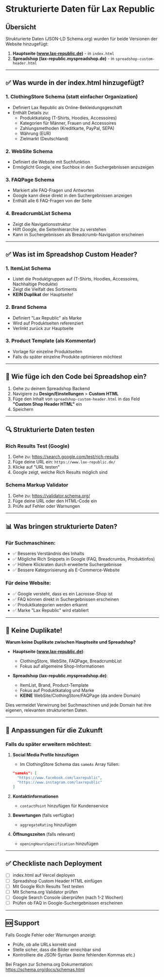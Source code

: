 # Strukturierte Daten für Lax Republic

## Übersicht

Strukturierte Daten (JSON-LD Schema.org) wurden für beide Versionen der Website hinzugefügt:

1. **Hauptseite (www.lax-republic.de)** - in `index.html`
2. **Spreadshop (lax-republic.myspreadshop.de)** - in `spreadshop-custom-header.html`

---

## ✅ Was wurde in der index.html hinzugefügt?

### 1. **ClothingStore Schema** (statt einfacher Organization)
- Definiert Lax Republic als Online-Bekleidungsgeschäft
- Enthält Details zu:
  - Produktkatalog (T-Shirts, Hoodies, Accessoires)
  - Kategorien für Männer, Frauen und Accessoires
  - Zahlungsmethoden (Kreditkarte, PayPal, SEPA)
  - Währung (EUR)
  - Zielmarkt (Deutschland)

### 2. **WebSite Schema**
- Definiert die Website mit Suchfunktion
- Ermöglicht Google, eine Suchbox in den Suchergebnissen anzuzeigen

### 3. **FAQPage Schema**
- Markiert alle FAQ-Fragen und Antworten
- Google kann diese direkt in den Suchergebnissen anzeigen
- Enthält alle 6 FAQ-Fragen von der Seite

### 4. **BreadcrumbList Schema**
- Zeigt die Navigationsstruktur
- Hilft Google, die Seitenhierarchie zu verstehen
- Kann in Suchergebnissen als Breadcrumb-Navigation erscheinen

---

## ✅ Was ist im Spreadshop Custom Header?

### 1. **ItemList Schema**
- Listet die Produktgruppen auf (T-Shirts, Hoodies, Accessoires, Nachhaltige Produkte)
- Zeigt die Vielfalt des Sortiments
- **KEIN Duplikat** der Hauptseite!

### 2. **Brand Schema**
- Definiert "Lax Republic" als Marke
- Wird auf Produktseiten referenziert
- Verlinkt zurück zur Hauptseite

### 3. **Product Template** (als Kommentar)
- Vorlage für einzelne Produktseiten
- Falls du später einzelne Produkte optimieren möchtest

---

## 🚀 Wie füge ich den Code bei Spreadshop ein?

1. Gehe zu deinem Spreadshop Backend
2. Navigiere zu **Design/Einstellungen** > **Custom HTML**
3. Füge den Inhalt von `spreadshop-custom-header.html` in das Feld **"Custom Shop Header HTML"** ein
4. Speichern

---

## 🔍 Strukturierte Daten testen

### Rich Results Test (Google)
1. Gehe zu: https://search.google.com/test/rich-results
2. Füge deine URL ein: `https://www.lax-republic.de/`
3. Klicke auf "URL testen"
4. Google zeigt, welche Rich Results möglich sind

### Schema Markup Validator
1. Gehe zu: https://validator.schema.org/
2. Füge deine URL oder den HTML-Code ein
3. Prüfe auf Fehler oder Warnungen

---

## 📊 Was bringen strukturierte Daten?

### Für Suchmaschinen:
- ✅ Besseres Verständnis des Inhalts
- ✅ Mögliche Rich Snippets in Google (FAQ, Breadcrumbs, Produktinfos)
- ✅ Höhere Klickraten durch erweiterte Suchergebnisse
- ✅ Bessere Kategorisierung als E-Commerce-Website

### Für deine Website:
- ✅ Google versteht, dass es ein Lacrosse-Shop ist
- ✅ FAQ können direkt in Suchergebnissen erscheinen
- ✅ Produktkategorien werden erkannt
- ✅ Marke "Lax Republic" wird etabliert

---

## 🎯 Keine Duplikate!

**Warum keine Duplikate zwischen Hauptseite und Spreadshop?**

- **Hauptseite (www.lax-republic.de)**: 
  - ClothingStore, WebSite, FAQPage, BreadcrumbList
  - Fokus auf allgemeine Shop-Informationen
  
- **Spreadshop (lax-republic.myspreadshop.de)**:
  - ItemList, Brand, Product-Template
  - Fokus auf Produktkatalog und Marke
  - **KEINE** WebSite/ClothingStore/FAQPage (da andere Domain)

Dies vermeidet Verwirrung bei Suchmaschinen und jede Domain hat ihre eigenen, relevanten strukturierten Daten.

---

## 📝 Anpassungen für die Zukunft

### Falls du später erweitern möchtest:

1. **Social Media Profile hinzufügen**
   - Im ClothingStore Schema das `sameAs` Array füllen:
   ```json
   "sameAs": [
     "https://www.facebook.com/laxrepublic",
     "https://www.instagram.com/laxrepublic"
   ]
   ```

2. **Kontaktinformationen**
   - `contactPoint` hinzufügen für Kundenservice

3. **Bewertungen** (falls verfügbar)
   - `aggregateRating` hinzufügen

4. **Öffnungszeiten** (falls relevant)
   - `openingHoursSpecification` hinzufügen

---

## ✅ Checkliste nach Deployment

- [ ] index.html auf Vercel deployen
- [ ] Spreadshop Custom Header HTML einfügen
- [ ] Mit Google Rich Results Test testen
- [ ] Mit Schema.org Validator prüfen
- [ ] Google Search Console überprüfen (nach 1-2 Wochen)
- [ ] Prüfen ob FAQ in Google-Suchergebnissen erscheinen

---

## 🆘 Support

Falls Google Fehler oder Warnungen anzeigt:
- Prüfe, ob alle URLs korrekt sind
- Stelle sicher, dass die Bilder erreichbar sind
- Kontrolliere die JSON-Syntax (keine fehlenden Kommas etc.)

Bei Fragen zur Schema.org Dokumentation:
https://schema.org/docs/schemas.html

